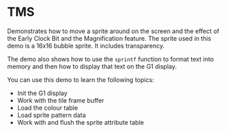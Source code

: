 # TMS

Demonstrates how to move a sprite around on the screen and the effect of the Early Clock Bit and the Magnification feature.  The sprite used in this demo is a 16x16 bubble sprite.  It includes transparency.

The demo also shows how to use the `sprintf` function to format text into memory and then how to display that text on the G1 display.

You can use this demo to learn the following topics:

- Init the G1 display
- Work with the tile frame buffer
- Load the colour table
- Load sprite pattern data
- Work with and flush the sprite attribute table

